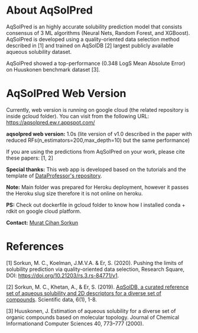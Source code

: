 # About AqSolPred

AqSolPred is an highly accurate solubility prediction model that consists consensus of 3 ML algorithms (Neural Nets, Random Forest, and XGBoost). AqSolPred is developed using a quality-oriented data selection method described in [1] and trained on AqSolDB [2] largest publicly available aqueous solubility dataset.

AqSolPred showed a top-performance (0.348 LogS Mean Absolute Error) on Huuskonen benchmark dataset [3].

# AqSolPred Web Version

Currently, web version is running on google cloud (the related repository is inside gcloud folder). 
You can visit from the following URL: https://aqsolpred.ew.r.appspot.com/

**aqsolpred web version:** 1.0s (lite version of v1.0 described in the paper with reduced RFs(n_estimators=200,max_depth=10) but the same performance)

If you are using the predictions from AqSolPred on your work, please cite these papers: [1, 2]

**Special thanks:** This web app is developed based on the tutorials and the template of [DataProfessor's repository](https://github.com/dataprofessor/code/tree/master/streamlit/part7). 

**Note:** Main folder was prepared for Heroku deployment, however it passes the Heroku slug size therefore it is not online on heroku.  

**PS:** Check out dockerfile in gcloud folder to know how I installed conda + rdkit on google cloud platform.
                                                                                         
**Contact:** [Murat Cihan Sorkun](https://www.linkedin.com/in/murat-cihan-sorkun/)

# References

[1] Sorkun, M. C., Koelman, J.M.V.A. & Er, S.  (2020). Pushing the limits of solubility prediction via quality-oriented data selection, Research Square, DOI: https://doi.org/10.21203/rs.3.rs-84771/v1.

[2] Sorkun, M. C., Khetan, A., & Er, S. (2019).  [AqSolDB, a curated reference set of aqueous solubility and 2D descriptors for a diverse set of compounds](https://www.nature.com/articles/s41597-019-0151-1). Scientific data, 6(1), 1-8.

[3] Huuskonen, J. Estimation of aqueous solubility for a diverse set of organic compounds based on molecular topology. Journal of Chemical Informationand Computer Sciences 40, 773–777 (2000).
